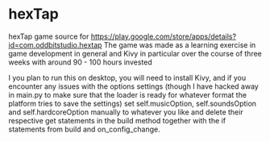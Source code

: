 hexTap
======

hexTap game source for https://play.google.com/store/apps/details?id=com.oddbitstudio.hextap
The game was made as a learning exercise in game development in general and Kivy in particular over the course of three weeks with around 90 - 100 hours invested

I you plan to run this on desktop, you will need to install Kivy, and if you encounter any issues with the options settings (though I have hacked away in main.py to make sure that the loader is ready for whatever format the platform tries to save the settings) set self.musicOption, self.soundsOption and self.hardcoreOption manually to whatever you like and delete their respective get statements in the build method together with the if statements from build and on_config_change.
